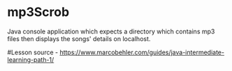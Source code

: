 # mp3Scrob
Java console application which expects a directory which contains mp3 files then displays the songs' details on localhost.

#Lesson source - https://www.marcobehler.com/guides/java-intermediate-learning-path-1/
